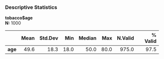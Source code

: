 ### Descriptive Statistics   
**tobacco$age**    
**N:** 1000   

|  &nbsp; | Mean | Std.Dev |  Min | Median |  Max | N.Valid | % Valid |
|--------:|-----:|--------:|-----:|-------:|-----:|--------:|--------:|
| **age** | 49.6 |    18.3 | 18.0 |   50.0 | 80.0 |   975.0 |    97.5 |
